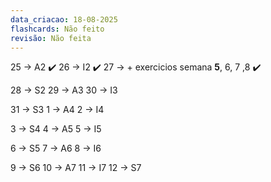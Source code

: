 ```yaml
---
data_criacao: 18-08-2025
flashcards: Não feito
revisão: Não feita
---
```

25 -> A2 ✔️
26 -> I2 ✔️
27 ->  + exercicios semana **5**, 6, 7 ,8 ✔️

28 -> S2
29 -> A3
30 -> I3

31 -> S3
1 -> A4
2 -> I4

3 -> S4
4 -> A5
5 -> I5

6 -> S5
7 -> A6
8 -> I6

9 -> S6
10 -> A7
11 -> I7
12 -> S7